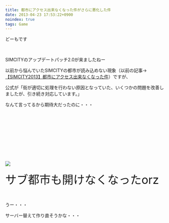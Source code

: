 ```yaml
---
title: 都市にアクセス出来なくなった件がさらに悪化した件
date: 2013-04-23 17:53:22+0900
noindex: true
tags: Game
---
```

<p>どーもです</p>
<p>&nbsp;</p>
<p>SIMCITYのアップデートパッチ2.0が来ましたねー</p>
<p>以前から悩んでいたSIMCITYの都市が読み込めない現象（以前の記事→<a href="http://tosainu.wktk.so/view/260">【SIMCITY2013】都市にアクセス出来なくなった件</a>）ですが、</p>
<p>公式が「街が適切に処理を行わない原因となっていた、いくつかの問題を改善しましたが、引き続き対応しています。」</p>
<p>なんて言ってるから期待大だったのに・・・</p>
<p>&nbsp;</p>
<p>&nbsp;</p>
<p>&nbsp;</p>
<p>&nbsp;</p>
<p>&nbsp;</p>
<p><img src="https://lh5.googleusercontent.com/-gAGJ8tLE3rU/UXZKTPSGFSI/AAAAAAAAB_A/djkMvgHflsE/s640/SimCity%25202013-04-23%252017-45-13-97.png" /></p>
<p><span style="font-size:36px;">サブ都市も開けなくなったorz</span></p>
<p>&nbsp;</p>
<p>うー・・・</p>
<p>サーバー替えて作り直そうかな・・・</p>
